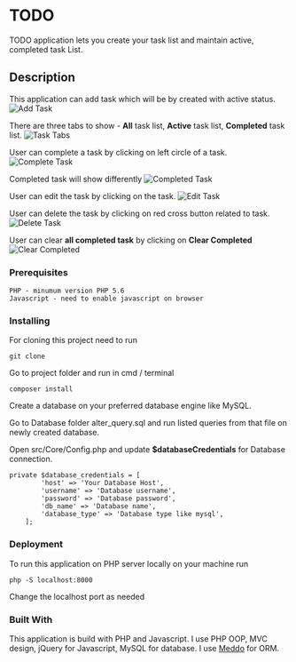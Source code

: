 # TODO

TODO application lets you create your task list and maintain active, completed task List.

## Description
This application can add task which will be by
created with active status.
![Add Task](https://i.imgur.com/Rhsa4g8.png)

There are three tabs to show - **All** task list, **Active** task list, **Completed** task list.
![Task Tabs](https://i.imgur.com/HibBd0l.png) 

User can complete a task by clicking on left circle of a task. 
![Complete Task](https://i.imgur.com/HibBd0l.png)

Completed task will show differently
![Completed Task](https://i.imgur.com/CI01VDN.png)

User can edit the task by clicking on the task.
![Edit Task](https://i.imgur.com/bkbgw8i.png)

User can delete the task by clicking on red cross button related to task.
![Delete Task](https://i.imgur.com/Rhsa4g8.png)

User can clear **all completed task** by clicking on **Clear Completed**
![Clear Completed](https://i.imgur.com/5EH1Lcw.png)

### Prerequisites
```
PHP - minumum version PHP 5.6
Javascript - need to enable javascript on browser
```  

### Installing
 For cloning this project need to run
 ```
git clone 
```
Go to project folder and run in cmd / terminal
```
composer install
```
Create a database on your preferred database engine like MySQL.

Go to Database folder alter_query.sql and run listed queries from that file on newly created database.

Open src/Core/Config.php and update **$databaseCredentials** for Database connection.
```
private $database_credentials = [
        'host' => 'Your Database Host',
        'username' => 'Database username',
        'password' => 'Database password',
        'db_name' => 'Database name',
        'database_type' => 'Database type like mysql',
    ];
```

### Deployment
To run  this application on PHP server locally on your machine run

```
php -S localhost:8000
```
Change the localhost port as needed

### Built With
This application is build with PHP and Javascript. I use PHP OOP, MVC design, jQuery for Javascript, MySQL for database. I use [Meddo](https://medoo.in/) for ORM.